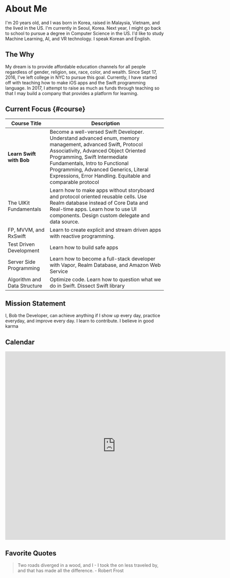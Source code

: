 
# About Me
I'm 20 years old, and I was born in Korea, raised in Malaysia, Vietnam, and the lived in the US. I'm currently in Seoul, Korea. Next year, I might go back to school to pursue a degree in Computer Science in the US. I'd like to study Machine Learning, AI, and VR technology. I speak Korean and English.

## The Why
My dream is to provide affordable education channels for all people regardless of gender, religion, sex, race, color, and wealth. Since Sept 17, 2016, I've left college in NYC to pursue this goal. Currently, I have started off with teaching how to make iOS apps and the Swift programming language. In 2017, I attempt to raise as much as funds through teaching so that I may build a company that provides a platform for learning.

## Current Focus {#course}
| Course Title  |  Description |
|----------|--------|
| **Learn Swift with Bob** | Become a well-versed Swift Developer. Understand advanced enum, memory management, advanced Swift, Protocol Associativity, Advanced Object Oriented Programming, Swift Intermediate Fundamentals, Intro to Functional Programming, Advanced Generics, Literal Expressions, Error Handling. Equitable and comparable protocol |
| The UIKit Fundamentals | Learn how to make apps without storyboard and protocol oriented reusable cells. Use Realm database instead of Core Data and Real-time apps. Learn how to use UI components. Design custom delegate and data source.  |
| FP, MVVM, and RxSwift  | Learn to create explicit and stream driven apps with reactive programming. |
| Test Driven Development   | Learn how to build safe apps |
| Server Side Programming | Learn how to become a full-stack developer with Vapor, Realm Database, and Amazon Web Service |
| Algorithm and Data Structure  | Optimize code. Learn how to question what we do in Swift. Dissect Swift library |


## Mission Statement
I, Bob the Developer, can achieve anything if I show up every day, practice everyday, and improve every day. I learn to contribute. I believe in good karma

## Calendar
<iframe src="https://calendar.google.com/calendar/embed?height=600&amp;wkst=2&amp;hl=en&amp;bgcolor=%23ffffff&amp;src=bobleesj%40gmail.com&amp;color=%231B887A&amp;ctz=Asia%2FSeoul" style="border-width:0" width="700" height="600" frameborder="0" scrolling="no"></iframe>

## Favorite Quotes
> Two roads diverged in a wood, and I - I took the on less traveled by, and that has made all the difference. - Robert Frost

